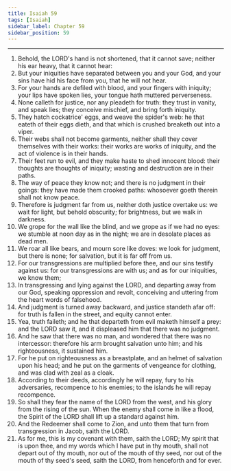 ```yaml
---
title: Isaiah 59
tags: [Isaiah]
sidebar_label: Chapter 59
sidebar_position: 59
---
```


---
1. Behold, the LORD's hand is not shortened, that it cannot save; neither his ear heavy, that it cannot hear:
2. But your iniquities have separated between you and your God, and your sins have hid his face from you, that he will not hear.
3. For your hands are defiled with blood, and your fingers with iniquity; your lips have spoken lies, your tongue hath muttered perverseness.
4. None calleth for justice, nor any pleadeth for truth: they trust in vanity, and speak lies; they conceive mischief, and bring forth iniquity.
5. They hatch cockatrice' eggs, and weave the spider's web: he that eateth of their eggs dieth, and that which is crushed breaketh out into a viper.
6. Their webs shall not become garments, neither shall they cover themselves with their works: their works are works of iniquity, and the act of violence is in their hands.
7. Their feet run to evil, and they make haste to shed innocent blood: their thoughts are thoughts of iniquity; wasting and destruction are in their paths.
8. The way of peace they know not; and there is no judgment in their goings: they have made them crooked paths: whosoever goeth therein shall not know peace.
9. Therefore is judgment far from us, neither doth justice overtake us: we wait for light, but behold obscurity; for brightness, but we walk in darkness.
10. We grope for the wall like the blind, and we grope as if we had no eyes: we stumble at noon day as in the night; we are in desolate places as dead men.
11. We roar all like bears, and mourn sore like doves: we look for judgment, but there is none; for salvation, but it is far off from us.
12. For our transgressions are multiplied before thee, and our sins testify against us: for our transgressions are with us; and as for our iniquities, we know them;
13. In transgressing and lying against the LORD, and departing away from our God, speaking oppression and revolt, conceiving and uttering from the heart words of falsehood.
14. And judgment is turned away backward, and justice standeth afar off: for truth is fallen in the street, and equity cannot enter.
15. Yea, truth faileth; and he that departeth from evil maketh himself a prey: and the LORD saw it, and it displeased him that there was no judgment.
16. And he saw that there was no man, and wondered that there was no intercessor: therefore his arm brought salvation unto him; and his righteousness, it sustained him.
17. For he put on righteousness as a breastplate, and an helmet of salvation upon his head; and he put on the garments of vengeance for clothing, and was clad with zeal as a cloak.
18. According to their deeds, accordingly he will repay, fury to his adversaries, recompence to his enemies; to the islands he will repay recompence.
19. So shall they fear the name of the LORD from the west, and his glory from the rising of the sun. When the enemy shall come in like a flood, the Spirit of the LORD shall lift up a standard against him.
20. And the Redeemer shall come to Zion, and unto them that turn from transgression in Jacob, saith the LORD.
21. As for me, this is my covenant with them, saith the LORD; My spirit that is upon thee, and my words which I have put in thy mouth, shall not depart out of thy mouth, nor out of the mouth of thy seed, nor out of the mouth of thy seed's seed, saith the LORD, from henceforth and for ever.